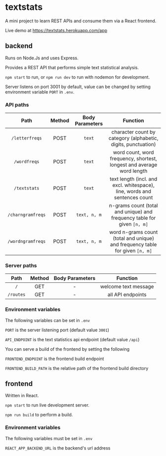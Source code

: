 # textstats
A mini project to learn REST APIs and consume them via a React frontend.

Live demo at https://textstats.herokuapp.com/app
## backend
Runs on Node.Js and uses Express.

Provides a REST API that performs simple text statistical analysis.

`npm start` to run, or `npm run dev` to run with nodemon for development.

Server listens on port 3001 by default, value can be changed by setting environment variable `PORT` in `.env`.

### API paths
| Path | Method | Body Parameters | Function |
| :--: | :----: | :-------------: | :-------: |
| `/letterfreqs` | POST | `text` | character count by category (alphabetic, digits, punctuation) |
| `/wordfreqs` | POST | `text` | word count, word frequency, shortest, longest and average word length |
| `/textstats` | POST | `text` | text length (incl. and excl. whitespace), line, words and sentences count |
| `/charngramfreqs` | POST | `text, n, m` | n-grams count (total and unique) and frequency table for given `[n, m]` |
| `/wordngramfreqs` | POST | `text, n, m` | word n-grams count (total and unique) and frequency table for given `[n, m]` |

### Server paths
| Path | Method | Body Parameters | Function |
| :--: | :----: | :-------------: | :------: |
| `/` | GET | - | welcome text message |
| `/routes` | GET | - | all API endpoints |

### Environment variables
The following variables can be set in `.env`

`PORT` is the server listening port (default value `3001`)

`API_ENDPOINT` is the text statistics api endpoint (default value `/api`)

You can serve a build of the frontend by setting the following

`FRONTEND_ENDPOINT` is the frontend build endpoint

`FRONTEND_BUILD_PATH` is the relative path of the frontend build directory

## frontend
Written in React.

`npm start` to run live development server.

`npm run build` to perform a build.

### Environment variables
The following variables must be set in `.env`

`REACT_APP_BACKEND_URL` is the backend's url address

